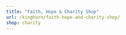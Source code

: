 ```yaml
---
title: "Faith, Hope & Charity Shop"
url: /kinghorn/faith-hope-and-charity-shop/
shop: charity
---
```

